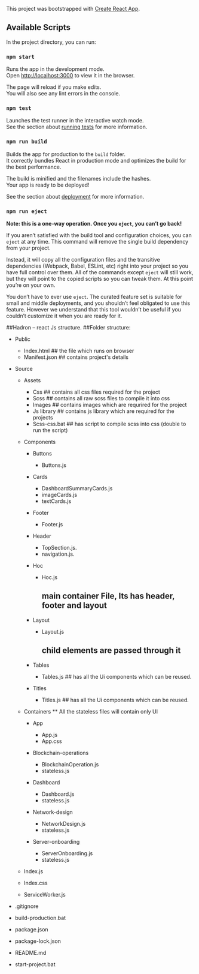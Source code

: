 This project was bootstrapped with [Create React App](https://github.com/facebook/create-react-app).

## Available Scripts

In the project directory, you can run:

### `npm start`

Runs the app in the development mode.<br>
Open [http://localhost:3000](http://localhost:3000) to view it in the browser.

The page will reload if you make edits.<br>
You will also see any lint errors in the console.

### `npm test`

Launches the test runner in the interactive watch mode.<br>
See the section about [running tests](https://facebook.github.io/create-react-app/docs/running-tests) for more information.

### `npm run build`

Builds the app for production to the `build` folder.<br>
It correctly bundles React in production mode and optimizes the build for the best performance.

The build is minified and the filenames include the hashes.<br>
Your app is ready to be deployed!

See the section about [deployment](https://facebook.github.io/create-react-app/docs/deployment) for more information.

### `npm run eject`

**Note: this is a one-way operation. Once you `eject`, you can’t go back!**

If you aren’t satisfied with the build tool and configuration choices, you can `eject` at any time. This command will remove the single build dependency from your project.

Instead, it will copy all the configuration files and the transitive dependencies (Webpack, Babel, ESLint, etc) right into your project so you have full control over them. All of the commands except `eject` will still work, but they will point to the copied scripts so you can tweak them. At this point you’re on your own.

You don’t have to ever use `eject`. The curated feature set is suitable for small and middle deployments, and you shouldn’t feel obligated to use this feature. However we understand that this tool wouldn’t be useful if you couldn’t customize it when you are ready for it.

##Hadron – react Js structure.
##Folder structure:
-	Public
	-	Index.html ## the file which runs on browser
	-	Manifest.json ## contains project's details

-	Source
	-	Assets
		-	Css ## contains all css files required for the project
		-	Scss ## contains all raw scss files to compile it into css
		-	Images	## contains images which are requrired for the project
		-	Js library ## contains js library which are required for the projects
		-	Scss-css.bat ## has script to compile scss into css (double to run the script)

	-	Components
		-	Buttons
			- Buttons.js

		-	Cards
			- DashboardSummaryCards.js
			- imageCards.js
			- textCards.js

		-	Footer
			- Footer.js

		-	Header
			- TopSection.js.
			- navigation.js.

		-	Hoc
			- Hoc.js
				## main container File, Its has header, footer and layout

		-	Layout
			- Layout.js
				## child elements are passed through it

		-	Tables
			- Tables.js ## has all the Ui components which can be reused.

		-	Titles
			- Titles.js ## has all the Ui components which can be reused.

	-	Containers
		** All the stateless files will contain only UI
		-	App
			- App.js
			- App.css

		-	Blockchain-operations
			- BlockchainOperation.js
			- stateless.js

		-	Dashboard
			- Dashboard.js
			- stateless.js

		-	Network-design
			- NetworkDesign.js
			- stateless.js

		-	Server-onboarding
			- ServerOnboarding.js
			- stateless.js

	-	Index.js
	-	Index.css
	-	ServiceWorker.js

-	.gitignore
-	build-production.bat
-	package.json
-	package-lock.json
-	README.md
-	start-project.bat

